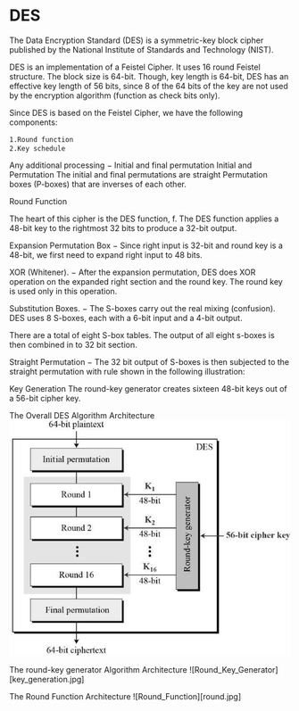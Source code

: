 # DES

The Data Encryption Standard (DES) is a symmetric-key block cipher published by the National Institute of Standards and Technology (NIST).

DES is an implementation of a Feistel Cipher. It uses 16 round Feistel structure. The block size is 64-bit. Though, key length is 64-bit, DES has an effective key length of 56 bits, since 8 of the 64 bits of the key are not used by the encryption algorithm (function as check bits only).

Since DES is based on the Feistel Cipher, we have the following components:

    1.Round function
    2.Key schedule

Any additional processing − 
Initial and final permutation
Initial and Permutation
The initial and final permutations are straight Permutation boxes (P-boxes) that are inverses of each other.

Round Function

The heart of this cipher is the DES function, f. The DES function applies a 48-bit key to the rightmost 32 bits to produce a 32-bit output.

Expansion Permutation Box − Since right input is 32-bit and round key is a 48-bit, we first need to expand right input to 48 bits.

XOR (Whitener). − After the expansion permutation, DES does XOR operation on the expanded right section and the round key. The round key is used only in this operation.

Substitution Boxes. − The S-boxes carry out the real mixing (confusion). DES uses 8 S-boxes, each with a 6-bit input and a 4-bit output. 

There are a total of eight S-box tables. The output of all eight s-boxes is then combined in to 32 bit section.

Straight Permutation − The 32 bit output of S-boxes is then subjected to the straight permutation with rule shown in the following illustration:


Key Generation
The round-key generator creates sixteen 48-bit keys out of a 56-bit cipher key. 

The Overall DES Algorithm Architecture
![DES_Image](des_structure.jpg)

The round-key generator Algorithm Architecture
![Round_Key_Generator][key_generation.jpg]

The Round Function Architecture
![Round_Function][round.jpg]